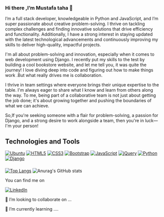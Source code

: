 ### Hi there ,I’m Mustafa taha 👋
I’m a full stack developer, knowledgeable in Python and JavaScript, and I’m super passionate about creative problem-solving. I thrive on tackling complex challenges and finding innovative solutions that drive efficiency and functionality. Additionally, I have a strong interest in staying updated with the latest technological advancements and continuously improving my skills to deliver high-quality, impactful projects.

I'm all about problem-solving and innovation, especially when it comes to web development using Django. I recently put my skills to the test by building a cool bookstore website, and let me tell you, it was quite the journey! I love diving deep into code and figuring out how to make things work .But what really drives me is collaboration. 

I thrive in team settings where everyone brings their unique expertise to the table. I'm always eager to share what I know and learn from others along the way. To me, being part of a collaborative team is not just about getting the job done; it's about growing together and pushing the boundaries of what we can achieve.

So,If you're seeking someone with a flair for problem-solving, a passion for Django, and a strong desire to work alongside a  team, then you're in luck—I'm your person!
###



## Technologies and Tools 
[![Ubuntu](https://img.shields.io/badge/Ubuntu-v24.04-orange?logo=ubuntu)](https://ubuntu.com/)
[![HTML5](https://img.shields.io/badge/HTML5-valid-blue?logo=html5)](https://validator.w3.org/)
[![CSS3](https://img.shields.io/badge/CSS3-valid-blue?logo=css3)](https://www.w3.org/Style/CSS/)
[![Bootstrap](https://img.shields.io/badge/Bootstrap-v5.0.0-blueviolet?logo=bootstrap)](https://getbootstrap.com/)
[![JavaScript](https://img.shields.io/badge/JavaScript-valid-yellow?logo=javascript)](https://developer.mozilla.org/en-US/docs/Web/JavaScript)
[![jQuery](https://img.shields.io/badge/jQuery-v3.6.0-blue?logo=jquery)](https://jquery.com/)
[![Python](https://img.shields.io/badge/Python-v3.9.6-blue?logo=python)](https://www.python.org/)
[![Django](https://img.shields.io/badge/Django-v2.2.4-green?logo=django)](https://www.djangoproject.com/)


###
[![Top Langs](https://github-readme-stats.vercel.app/api/top-langs/?username=mustafataha5&layout=donut&theme=nord)](https://github.com/mustafataha5/github-readme-stats)
![Anurag's GitHub stats](https://github-readme-stats.vercel.app/api?username=mustafataha5&show_icons=true&theme=nord)




  
You can find me on 

[![LinkedIn](https://img.shields.io/badge/LinkedIn-Profile-blue?logo=linkedin)]( https://www.linkedin.com/in/mustafa-taha-3b87771b4/ ) 

👯 I’m looking to collaborate on ...

🌱 I’m currently learning ....

<!--
**mustafataha5/mustafataha5** is a ✨ _special_ ✨ repository because its `README.md` (this file) appears on your GitHub profile.
![Anurag's GitHub stats](https://github-readme-stats.vercel.app/api?username=mustafataha5&show_icons=true)
ranking_index = (byte_count ^ size_weight) * (repo_count ^ count_weight)
![Top Langs](https://github-readme-stats.vercel.app/api/top-langs/?username=mustafataha5&size_weight=0.5&count_weight=0.5)
 [![Anurag's GitHub stats](https://github-readme-stats.vercel.app/api?username=mustafataha5)](https://github.com/mustafataha5/github-readme-stats)
 ![Anurag's GitHub stats](https://github-readme-stats.vercel.app/api?username=mustafataha5&hide=contribs,prs)
Here are some ideas to get you started:

- 🔭 I’m currently working on ...

-- 📫 How to reach me: 
- 🤔 I’m looking for help with ...
- 💬 Ask me about ...

- 😄 Pronouns: ...
- ⚡ Fun fact: ...
-->
